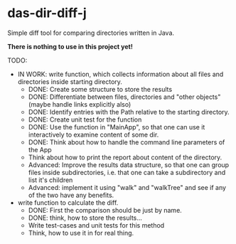 # das-dir-diff-j
Simple diff tool for comparing directories written in Java.

**There is nothing to use in this project yet!**

TODO:
* IN WORK: write function, which collects information about all files and directories
  inside starting directory.
  * DONE: Create some structure to store the results
  * DONE: Differentiate between files, directories and "other objects" (maybe handle
    links explicitly also)
  * DONE: Identify entries with the Path relative to the starting directory.
  * DONE: Create unit test for the function
  * DONE: Use the function in "MainApp", so that one can use it interactively to examine
    content of some dir.
  * DONE: Think about how to handle the command line parameters of the App
  * Think about how to print the report about content of the directory.
  * Advanced: Improve the results data structure, so that one can group files
    inside subdirectories, i.e. that one can take a subdirectory and list
    it's children
  * Advanced: implement it using "walk" and "walkTree" and see if any of the two
    have any benefits.
* write function to calculate the diff.
  * DONE: First the comparison should be just by name.
  * DONE: think, how to store the results...
  * Write test-cases and unit tests for this method
  * Think, how to use it in for real thing.

